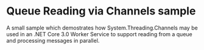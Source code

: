 # Queue Reading via Channels sample

A small sample which demostrates how System.Threading.Channels may be used in an .NET Core 3.0 Worker Service to support reading from a queue and processing messages in parallel.

